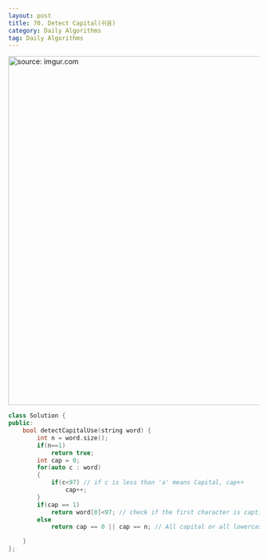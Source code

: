 ```yaml
---
layout: post
title: 70. Detect Capital(쉬움)
category: Daily Algorithms
tag: Daily Algorithms
---
```


<a href="https://postimg.cc/ykqR06NN"><img src="https://i.postimg.cc/5Nymd6d8/Capture.jpg" width="700px" title="source: imgur.com" /><a>


```c++
class Solution {
public:
    bool detectCapitalUse(string word) {
        int n = word.size();
        if(n==1)
            return true;
        int cap = 0;
        for(auto c : word)
        {
            if(c<97) // if c is less than 'a' means Capital, cap++
                cap++;
        }
        if(cap == 1)
            return word[0]<97; // check if the first character is captial;
        else
            return cap == 0 || cap == n; // All capital or all lowercase

    }
};
```
